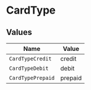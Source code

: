 # CardType


## Values

| Name              | Value             |
| ----------------- | ----------------- |
| `CardTypeCredit`  | credit            |
| `CardTypeDebit`   | debit             |
| `CardTypePrepaid` | prepaid           |